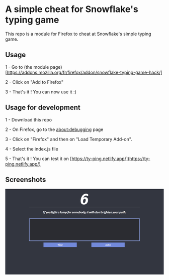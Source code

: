 # A simple cheat for Snowflake's typing game

This repo is a module for Firefox to cheat at Snowflake's simple typing game.

## Usage

1 - Go to (the module page)[https://addons.mozilla.org/fr/firefox/addon/snowflake-typing-game-hack/]

2 - Click on "Add to Firefox"

3 - That's it ! You can now use it :)

## Usage for development

1 - Download this repo

2 - On Firefox, go to the [about:debugging](about:debugging) page

3 - Click on "Firefox" and then on "Load Temporary Add-on".

4 - Select the index.js file

5 - That's it ! You can test it on [https://ty-ping.netlify.app/](https://ty-ping.netlify.app/)

## Screenshots

![Screenshot](screenshots/1.png)
